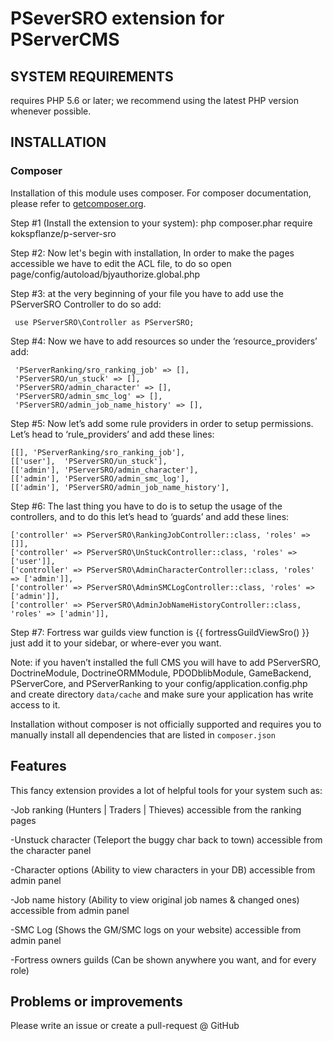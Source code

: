 # PSeverSRO extension for PServerCMS

## SYSTEM REQUIREMENTS

requires PHP 5.6 or later; we recommend using the latest PHP version whenever possible.

## INSTALLATION

### Composer

Installation of this module uses composer. For composer documentation, please refer to
[getcomposer.org](http://getcomposer.org/).

Step #1 (Install the extension to your system): 
php composer.phar require kokspflanze/p-server-sro

Step #2: Now let's begin with installation, In order to make the pages accessible we have to edit the ACL file, to do so open page/config/autoload/bjyauthorize.global.php 

Step #3: at the very beginning of your file you have to add use the PServerSRO Controller to do so add:
```
 use PServerSRO\Controller as PServerSRO;
```
Step #4: Now we have to add resources so under the ‘resource_providers’ add: 
```
 'PServerRanking/sro_ranking_job' => [],
 'PServerSRO/un_stuck' => [],
 'PServerSRO/admin_character' => [],
 'PServerSRO/admin_smc_log' => [],
 'PServerSRO/admin_job_name_history' => [],
```

Step #5: Now let’s add some rule providers in order to setup permissions. Let’s head to ‘rule_providers’ and add these lines: 
```
[[], 'PServerRanking/sro_ranking_job'],
[['user'],  'PServerSRO/un_stuck'],
[['admin'], 'PServerSRO/admin_character'],
[['admin'], 'PServerSRO/admin_smc_log'],
[['admin'], 'PServerSRO/admin_job_name_history'],
```

Step #6: The last thing you have to do is to setup the usage of the controllers, and to do this let’s head to ‘guards’ and add these lines: 
```
['controller' => PServerSRO\RankingJobController::class, 'roles' => []],
['controller' => PServerSRO\UnStuckController::class, 'roles' => ['user']],
['controller' => PServerSRO\AdminCharacterController::class, 'roles' => ['admin']],
['controller' => PServerSRO\AdminSMCLogController::class, 'roles' => ['admin']],
['controller' => PServerSRO\AdminJobNameHistoryController::class, 'roles' => ['admin']],
```

Step #7: Fortress war guilds view function is {{ fortressGuildViewSro() }} just add it to your sidebar, or where-ever you want. 

Note: if you haven’t installed the full CMS you will have to add 
PServerSRO, 
DoctrineModule, 
DoctrineORMModule, 
PDODblibModule,
GameBackend, 
PServerCore, and
PServerRanking to your config/application.config.php and create directory
`data/cache` and make sure your application has write access to it.

Installation without composer is not officially supported and requires you to manually install all dependencies
that are listed in `composer.json`

## Features

This fancy extension provides a lot of helpful tools for your system such as: 

-Job ranking (Hunters | Traders | Thieves) accessible from the ranking pages

-Unstuck character (Teleport the buggy char back to town) accessible from the character panel

-Character options (Ability to view characters in your DB) accessible from admin panel

-Job name history (Ability to view original job names & changed ones) accessible from admin panel

-SMC Log (Shows the GM/SMC logs on your website) accessible from admin panel 

-Fortress owners guilds (Can be shown anywhere you want, and for every role)

## Problems or improvements

Please write an issue or create a pull-request @ GitHub
